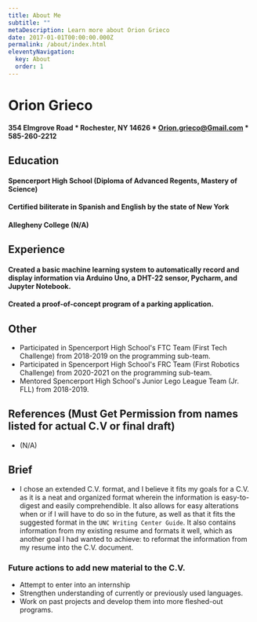 ```yaml
---
title: About Me
subtitle: ""
metaDescription: Learn more about Orion Grieco
date: 2017-01-01T00:00:00.000Z
permalink: /about/index.html
eleventyNavigation:
  key: About
  order: 1
---
```


# Orion Grieco
#### 354 Elmgrove Road * Rochester, NY 14626 * Orion.grieco@Gmail.com * 585-260-2212

## Education
#### Spencerport High School (Diploma of Advanced Regents, Mastery of Science)
#### Certified biliterate in Spanish and English by the state of New York
#### Allegheny College (N/A)

## Experience
#### Created a basic machine learning system to automatically record and display information via Arduino Uno, a DHT-22 sensor, Pycharm, and Jupyter Notebook.
#### Created a proof-of-concept program of a parking application.

## Other
* Participated in Spencerport High School's FTC Team (First Tech Challenge) from 2018-2019 on the programming sub-team.
* Participated in Spencerport High School's FRC Team (First Robotics Challenge) from 2020-2021 on the programming sub-team.
* Mentored Spencerport High School's Junior Lego League Team (Jr. FLL) from 2018-2019.

## References (Must Get Permission from names listed for actual C.V or final draft)
* (N/A)


## Brief
* I chose an extended C.V. format, and I believe it fits my goals for a C.V. as it is a neat and organized format wherein the information is easy-to-digest and easily comprehendible. It also allows for easy alterations when or if I will have to do so in the future, as well as that it fits the suggested format in the `UNC Writing Center Guide`. It also contains information from my existing resume and formats it well, which as another goal I had wanted to achieve: to reformat the information from my resume into the C.V. document.

### Future actions to add new material to the C.V.
* Attempt to enter into an internship
* Strengthen understanding of currently or previously used languages.
* Work on past projects and develop them into more fleshed-out programs.

